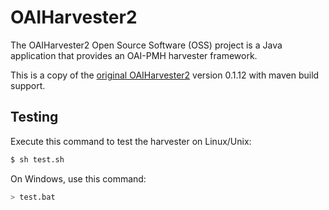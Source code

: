 # OAIHarvester2

The OAIHarvester2 Open Source Software (OSS) project is a Java application that provides an OAI-PMH harvester framework.

This is a copy of the [original OAIHarvester2](http://www.oclc.org/research/activities/oaiharvester2.html) version 0.1.12 with maven build support.

## Testing

Execute this command to test the harvester on Linux/Unix:

``` bash
$ sh test.sh
```

On Windows, use this command:

``` bash
> test.bat
```

